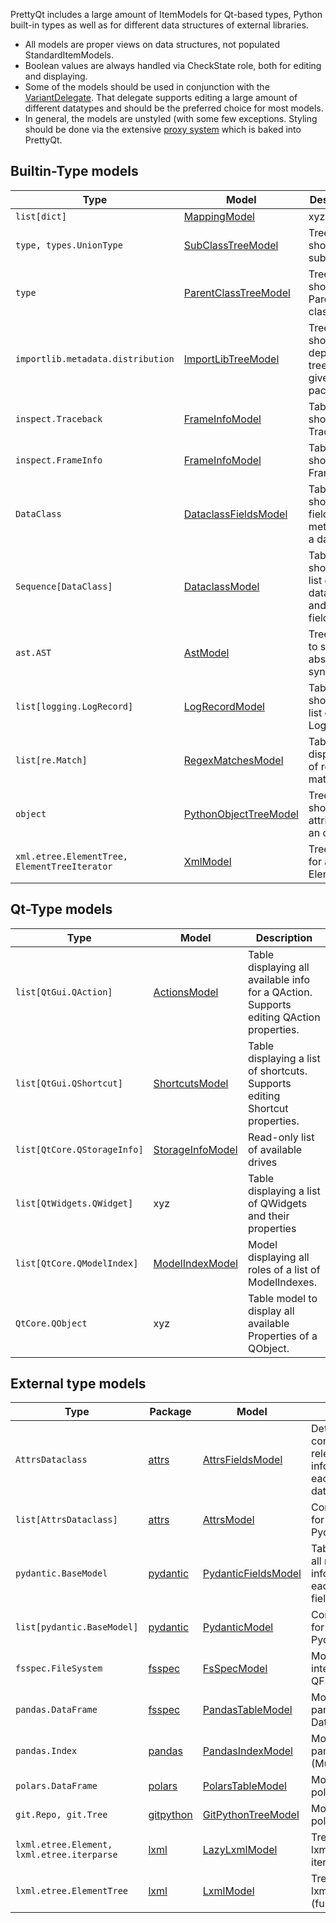 PrettyQt includes a large amount of ItemModels for Qt-based types, Python built-in types as well as for different data structures of external libraries.

* All models are proper views on data structures, not populated StandardItemModels.
* Boolean values are always handled via CheckState role, both for editing and displaying.
* Some of the models should be used in conjunction with the [VariantDelegate](variantdelegate.md). That delegate supports editing a large amount of different datatypes and should be the
preferred choice for most models.
* In general, the models are unstyled (with some few exceptions. Styling should be done via the extensive [proxy system](proxies.md) which is baked into PrettyQt.

## Builtin-Type models


| Type | Model | Description |
|------|-------|-------------|
| `list[dict]` | [MappingModel](mappingmodel.md) | xyz
| `type, types.UnionType`  | [SubClassTreeModel](subclasstreemodel.md) | Tree showing all subclasses
| `type` | [ParentClassTreeModel](parentclasstreemodel.md) | Tree showing all Parent classes
| `importlib.metadata.distribution`| [ImportLibTreeModel](importlibtreemodel.md) | Tree model showing a dependency tree of given package
| `inspect.Traceback` | [FrameInfoModel](frameinfomodel.md) | Table model showing Traceback
| `inspect.FrameInfo` | [FrameInfoModel](frameinfomodel.md) | Table model showing FrameInfo
| `DataClass` | [DataclassFieldsModel](dataclassfieldsmodel.md) | Table showing all fields + metadata of a dataclass
| `Sequence[DataClass]` | [DataclassModel](dataclassmodel.md) | Table showing a list of dataclasses and their field values
| `ast.AST` | [AstModel](astmodel.md) | Tree model to show an abstract syntax tree
| `list[logging.LogRecord]` | [LogRecordModel](logrecordmodel.md) | Table showing a list of LogRecords
| `list[re.Match]` | [RegexMatchesModel](regexmatchesmodel.md) | Table do display list of regex matches
| `object`| [PythonObjectTreeModel](pythonobjecttreemodel.md) | Tree model showing all attributes of an object.
| `xml.etree.ElementTree, ElementTreeIterator` | [XmlModel](xmlmodel.md) | Tree view for an xml ElementTree

## Qt-Type models

| Type | Model | Description |
|------|-------|-------------|
| `list[QtGui.QAction]` | [ActionsModel](actionsmodel.md)| Table displaying all available info for a QAction. Supports editing QAction properties.
| `list[QtGui.QShortcut]` | [ShortcutsModel](shortcutsmodel.md) | Table displaying a list of shortcuts. Supports editing Shortcut properties.
| `list[QtCore.QStorageInfo]` | [StorageInfoModel](storageinfomodel.md) | Read-only list of available drives
| `list[QtWidgets.QWidget]` | xyz | Table displaying a list of QWidgets and their properties
| `list[QtCore.QModelIndex]` | [ModelIndexModel](modelindexmodel.md) | Model displaying all roles of a list of ModelIndexes.
| `QtCore.QObject` | xyz | Table model to display all available Properties of a QObject.

## External type models

| Type | Package | Model | Description |
|------|---------|-------|-------------|
| `AttrsDataclass` | [attrs](https://www.attrs.org/en/stable/) | [AttrsFieldsModel](attrsfieldsmodel.md) | Detail table containing all relevant information for each Attrs dataclass.
| `list[AttrsDataclass]`| [attrs](https://www.attrs.org/en/stable/) | [AttrsModel](attrsmodel.md) | Comparison view for a list of Pydantic models.
| `pydantic.BaseModel`| [pydantic](https://pydantic.dev) | [PydanticFieldsModel](pydanticfieldsmodel.md) | Table containing all relevant information for each BaseModel field.
| `list[pydantic.BaseModel]` | [pydantic](https://pydantic.dev) | [PydanticModel](pydanticmodel.md) | Comparison view for a list of Pydantic models.
| `fsspec.FileSystem` | [fsspec](https://filesystem-spec.readthedocs.io/en/latest/) | [FsSpecModel](fsspecmodel.md) | Model with same interface as QFileSystemModel
| `pandas.DataFrame` | [fsspec](https://filesystem-spec.readthedocs.io/en/latest/) | [PandasTableModel](pandastablemodel.md) | Model to show a pandas DataFrame
| `pandas.Index` | [pandas](https://pandas.pydata.org) | [PandasIndexModel](pandasindexmodel.md) | Model to show a pandas (Multi)Index
| `polars.DataFrame` | [polars](https://www.pola.rs) | [PolarsTableModel](polarstablemodel.md) | Model to display a polars DataFrame
| `git.Repo, git.Tree`| [gitpython](https://github.com/gitpython-developers/GitPython) | [GitPythonTreeModel](gitpythontreemodel.md) | Model to display a polars DataFrame
| `lxml.etree.Element, lxml.etree.iterparse` | [lxml](https://pypi.org/project/lxml/) | [LazyLxmlModel](lazylxmlmodel.md) | Tree view for an lxml iterparse iterator (lazy)
| `lxml.etree.ElementTree` | [lxml](https://pypi.org/project/lxml/) | [LxmlModel](lxmlmodel.md) | Tree view for an lxml ElementTree (full DOM)


